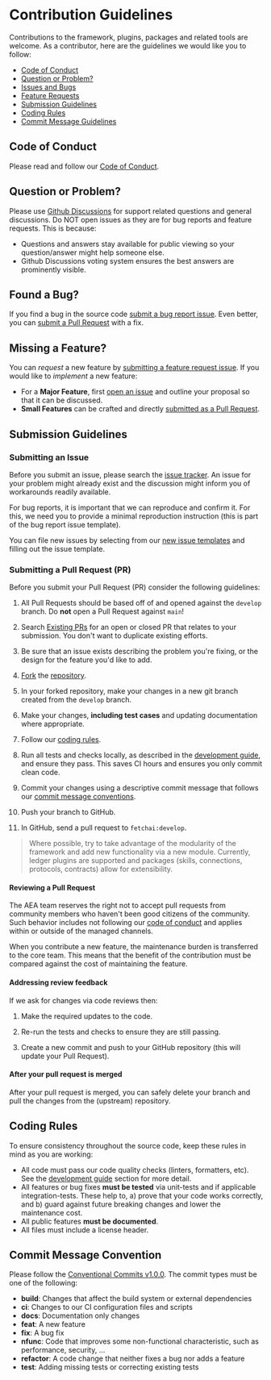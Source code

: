 # Contribution Guidelines

Contributions to the framework, plugins, packages and related tools are welcome. As a contributor, here are the guidelines we would like you to follow:

- [Code of Conduct](#coc)
- [Question or Problem?](#question)
- [Issues and Bugs](#issue)
- [Feature Requests](#feature)
- [Submission Guidelines](#submit)
- [Coding Rules](#rules)
- [Commit Message Guidelines](#commit)

## <a name="coc"></a> Code of Conduct

Please read and follow our [Code of Conduct][coc].

## <a name="question"></a> Question or Problem?

Please use [Github Discussions][ghdiscussion] for support related questions and general discussions. Do NOT open issues as they are for bug reports and feature requests. This is because:

- Questions and answers stay available for public viewing so your question/answer might help someone else.
- Github Discussions voting system ensures the best answers are prominently visible.

## <a name="issue"></a> Found a Bug?

If you find a bug in the source code [submit a bug report issue](#submit-issue).
Even better, you can [submit a Pull Request](#submit-pr) with a fix.

## <a name="feature"></a> Missing a Feature?
You can *request* a new feature by [submitting a feature request issue](#submit-issue).
If you would like to *implement* a new feature:

* For a **Major Feature**, first [open an issue](#submit-issue) and outline your proposal so that it can be discussed.
* **Small Features** can be crafted and directly [submitted as a Pull Request](#submit-pr).

## <a name="submit"></a> Submission Guidelines

### <a name="submit-issue"></a> Submitting an Issue

Before you submit an issue, please search the [issue tracker][issues]. An issue for your problem might already exist and the discussion might inform you of workarounds readily available.

For bug reports, it is important that we can reproduce and confirm it. For this, we need you to provide a minimal reproduction instruction (this is part of the bug report issue template).

You can file new issues by selecting from our [new issue templates](https://github.com/fetchai/agents-aea/issues/new/choose) and filling out the issue template.

### <a name="submit-pr"></a> Submitting a Pull Request (PR)

Before you submit your Pull Request (PR) consider the following guidelines:

1. All Pull Requests should be based off of and opened against the `develop` branch. Do **not** open a Pull Request against `main`!

2. Search [Existing PRs](https://github.com/fetchai/agents-aea/pulls) for an open or closed PR that relates to your submission.
   You don't want to duplicate existing efforts.

3. Be sure that an issue exists describing the problem you're fixing, or the design for the feature you'd like to add.

4. [Fork](https://docs.github.com/en/github/getting-started-with-github/fork-a-repo) the [repository][github].

5. In your forked repository, make your changes in a new git branch created from the `develop` branch.

6. Make your changes, **including test cases** and updating documentation where appropriate.

7. Follow our [coding rules](#rules).

8. Run all tests and checks locally, as described in the [development guide][developing], and ensure they pass. This saves CI hours and ensures you only commit clean code.

9. Commit your changes using a descriptive commit message that follows our [commit message conventions](#commit).

10. Push your branch to GitHub.

11. In GitHub, send a pull request to `fetchai:develop`.

> Where possible, try to take advantage of the modularity of the framework and add new functionality via a new module. Currently, ledger plugins are supported and packages (skills, connections, protocols, contracts) allow for extensibility.

#### Reviewing a Pull Request

The AEA team reserves the right not to accept pull requests from community members who haven't been good citizens of the community. Such behavior includes not following our [code of conduct][coc] and applies within or outside of the managed channels.

When you contribute a new feature, the maintenance burden is transferred to the core team. This means that the benefit of the contribution must be compared against the cost of maintaining the feature.

#### Addressing review feedback

If we ask for changes via code reviews then:

1. Make the required updates to the code.

2. Re-run the tests and checks to ensure they are still passing.

3. Create a new commit and push to your GitHub repository (this will update your Pull Request).

#### After your pull request is merged

After your pull request is merged, you can safely delete your branch and pull the changes from the (upstream) repository.

## <a name="rules"></a> Coding Rules
To ensure consistency throughout the source code, keep these rules in mind as you are working:

* All code must pass our code quality checks (linters, formatters, etc). See the [development guide][developing] section for more detail.
* All features or bug fixes **must be tested** via unit-tests and if applicable integration-tests. These help to, a) prove that your code works correctly, and b) guard against future breaking changes and lower the maintenance cost.
* All public features **must be documented**.
* All files must include a license header.

## <a name="commit"></a> Commit Message Convention

Please follow the [Conventional Commits v1.0.0][convcommit]. The commit types must be one of the following:

* **build**: Changes that affect the build system or external dependencies
* **ci**: Changes to our CI configuration files and scripts
* **docs**: Documentation only changes
* **feat**: A new feature
* **fix**: A bug fix
* **nfunc**: Code that improves some non-functional characteristic, such as performance, security, ...
* **refactor**: A code change that neither fixes a bug nor adds a feature
* **test**: Adding missing tests or correcting existing tests

[coc]: https://github.com/fetchai/agents-aea/blob/main/CODE_OF_CONDUCT.md
[developing]: https://github.com/fetchai/agents-aea/blob/main/DEVELOPING.md
[ghdiscussion]: https://github.com/fetchai/agents-aea/discussions
[issues]: https://github.com/fetchai/agents-aea/issues
[convcommit]: https://www.conventionalcommits.org/en/v1.0.0/
[github]: https://github.com/fetchai/agents-aea